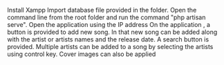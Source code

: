 Install Xampp
Import database file provided in the folder.
Open the command line from the root folder and run the command "php artisan serve".
Open the application using the IP address
On the application , a button is provided to add new song. 
In that new song can be added along with the artist or artists names and the release date.
A search button is provided.
Multiple artists can be added to a song by selecting the artists using control key.
Cover images can also be applied
